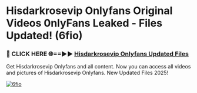 # Hisdarkrosevip Onlyfans Original Videos 0nlyFans Leaked - Files Updated! (6fio)

<h3>🔴 CLICK HERE 🌐==►► <a href="https://tinyurl.com/2m67pmp6" rel="nofollow">Hisdarkrosevip Onlyfans Updated Files</a></h3>

Get Hisdarkrosevip Onlyfans and all content. Now you can access all videos and pictures of Hisdarkrosevip Onlyfans. New Updated Files 2025!

[![6fio](https://i.imgur.com/H4QAA4z.gif)](https://tinyurl.com/2m67pmp6)